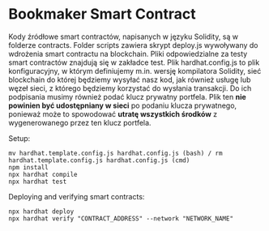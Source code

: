 # Bookmaker Smart Contract

Kody źródłowe smart contractów, napisanych w języku Solidity, są w folderze contracts. Folder scripts zawiera skrypt deploy.js wywoływany do wdrożenia smart contractu na blockchain. Pliki odpowiedzialne za testy smart contractów znajdują się w zakładce test. Plik hardhat.config.js to plik konfiguracyjny, w którym definiujemy m.in. wersję kompilatora Solidity, sieć blockchain do której będziemy wysyłać nasz kod, jak również usługę lub węzeł sieci, z którego będziemy korzystać do wysłania transakcji. Do ich podpisania musimy również podać klucz prywatny portfela. Plik ten **nie powinien być udostępniany w sieci** po podaniu klucza prywatnego, ponieważ może to spowodować **utratę wszystkich środków** z wygenerowanego przez ten klucz portfela.

Setup:

```shell
mv hardhat.template.config.js hardhat.config.js (bash) / rm hardhat.template.config.js hardhat.config.js (cmd)
npm install
npx hardhat compile
npx hardhat test
```

Deploying and verifying smart contracts:

```shell
npx hardhat deploy
npx hardhat verify "CONTRACT_ADDRESS" --network "NETWORK_NAME"
```
